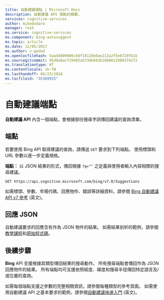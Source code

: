 ```yaml
---
title: 自動建議端點 | Microsoft Docs
description: 自動建議 API 端點的摘要。
services: cognitive-services
author: mikedodaro
manager: rosh
ms.service: cognitive-services
ms.component: bing-autosuggest
ms.topic: article
ms.date: 12/05/2017
ms.author: v-gedod
ms.openlocfilehash: 5aaddd09006cb6f1812bb6ae213a2f5e6720fb1b
ms.sourcegitcommit: 95d9a6acf29405a533db943b1688612980374272
ms.translationtype: HT
ms.contentlocale: zh-TW
ms.lasthandoff: 06/23/2018
ms.locfileid: "35369915"
---
```

# <a name="autosuggest-endpoint"></a>自動建議端點

**自動建議 API** 內含一個端點，會根據部份搜尋字詞傳回建議的查詢清單。

## <a name="endpoint"></a>端點

若要使用 Bing API 取得建議的查詢，請傳送 `GET` 要求到下列端點。 使用標頭和 URL 參數以進一步定義規格。

**端點：** 以 JSON 結果的形式，傳回根據 `?q=""` 之定義與使用者輸入內容相關的搜尋建議。

```http
GET https://api.cognitive.microsoft.com/bing/v7.0/Suggestions 
```

如需標頭、參數、市場代碼、回應物件、錯誤等詳細資料，請參閱 [Bing 自動建議 API v7 參考](https://docs.microsoft.com/rest/api/cognitiveservices/bing-autosuggest-api-v7-reference) (英文)。

## <a name="response-json"></a>回應 JSON

自動建議要求的回應含有作為 JSON 物件的結果。 如需結果剖析的範例，請參閱[教學課程](tutorials/autosuggest.md)和[原始程式碼](tutorials/autosuggest-source.md)。

## <a name="next-steps"></a>後續步驟

**Bing** API 支援根據其類型傳回結果的搜尋動作。 所有搜尋端點會傳回作為 JSON 回應物件的結果。
所有端點均可支援依照經度、緯度和搜尋半徑傳回特定語言及/或位置的查詢。

如需每個端點支援之參數的完整相關資訊，請參閱每種類型的參考頁面。
如需使用自動建議 API 之基本要求的範例，請參閱[自動建議快速入門](https://docs.microsoft.com/azure/cognitive-services/Bing-Autosuggest) (英文)。